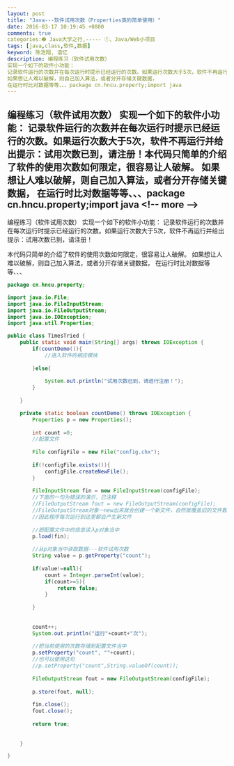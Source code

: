 ```yaml
---
layout: post
title: "Java---软件试用次数（Properties类的简单使用）"
date: 2016-03-17 10:19:45 +0800
comments: true
categories:❷ Java大学之行,----- ①、Java/Web小项目
tags: [java,class,软件,数据]
keyword: 陈浩翔, 谙忆
description: 编程练习（软件试用次数） 
实现一个如下的软件小功能： 
记录软件运行的次数并在每次运行时提示已经运行的次数。如果运行次数大于5次，软件不再运行并给出提示：试用次数已到，请注册！本代码只简单的介绍了软件的使用次数如何限定，很容易让人破解。 
如果想让人难以破解，则自己加入算法，或者分开存储关键数据， 
在运行时比对数据等等、、、package cn.hncu.property;import java 
---
```



编程练习（软件试用次数） 
实现一个如下的软件小功能： 
记录软件运行的次数并在每次运行时提示已经运行的次数。如果运行次数大于5次，软件不再运行并给出提示：试用次数已到，请注册！本代码只简单的介绍了软件的使用次数如何限定，很容易让人破解。 
如果想让人难以破解，则自己加入算法，或者分开存储关键数据， 
在运行时比对数据等等、、、package cn.hncu.property;import java
&#60;!-- more --&#62;
----------

编程练习（软件试用次数）
实现一个如下的软件小功能：
记录软件运行的次数并在每次运行时提示已经运行的次数。如果运行次数大于5次，软件不再运行并给出提示：试用次数已到，请注册！

本代码只简单的介绍了软件的使用次数如何限定，很容易让人破解。
如果想让人难以破解，则自己加入算法，或者分开存储关键数据，
在运行时比对数据等等、、、

```java
package cn.hncu.property;

import java.io.File;
import java.io.FileInputStream;
import java.io.FileOutputStream;
import java.io.IOException;
import java.util.Properties;

public class TimesTried {
	public static void main(String[] args) throws IOException {
		if(countDemo()){
			//进入软件的相应模块
			
		}else{
			
			System.out.println("试用次数已到，请进行注册！");
		}
		
	}

	private static boolean countDemo() throws IOException {
		Properties p = new Properties();
		
		int count =0;
		//配置文件
		
		File configFile = new File("config.chx");
		
		if(!configFile.exists()){
			configFile.createNewFile();
		}
		
		FileInputStream fin = new FileInputStream(configFile);
		//下面的一句为错误的演示，已注释
		//FileOutputStream fout = new FileOutputStream(configFile);
		//FileOutputStream对象一new出来就会创建一个新文件，自然就覆盖旧的文件数据了。
		//因此程序每次运行到这里都会产生新文件
		
		//把配置文件中的信息读入p对象当中
		p.load(fin);
		
		//从p对象当中读取数据---软件试用次数
		String value = p.getProperty("count");
		
		if(value!=null){
			count = Integer.parseInt(value);
			if(count>=5){
				return false;
			}
			
		}
		
		
		count++;
		System.out.println("运行"+count+"次");
		
		//把当前使用的次数存储到配置文件当中
		p.setProperty("count", ""+count);
		//也可以使用这句
		//p.setProperty("count",String.valueOf(count));
		
		FileOutputStream fout = new FileOutputStream(configFile);
		
		p.store(fout, null);
		
		fin.close();
		fout.close();
		
		return true;
		
		
	}

}

```

